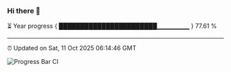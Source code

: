### Hi there 👋

⏳ Year progress { ███████████████████████▁▁▁▁▁▁▁ } 77.61 %

---

⏰ Updated on Sat, 11 Oct 2025 06:14:46 GMT

![Progress Bar CI](https://github.com/Shyam-Makwana/GitHub-Actions-Demo/workflows/Progress%20Bar%20CI/badge.svg)
